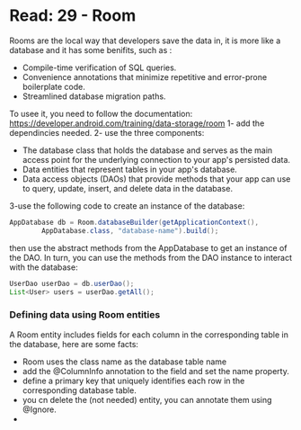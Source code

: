 # Read: 29 - Room


Rooms are the local way that developers save the data in, it is more like a database and it has some benifits, such as :
- Compile-time verification of SQL queries.
- Convenience annotations that minimize repetitive and error-prone boilerplate code.
- Streamlined database migration paths.

To usee it, you need to follow the documentation: https://developer.android.com/training/data-storage/room
1- add the dependincies needed.
2- use the three components: 
- The database class that holds the database and serves as the main access point for the underlying connection to your app's persisted data.
- Data entities that represent tables in your app's database.
- Data access objects (DAOs) that provide methods that your app can use to query, update, insert, and delete data in the database.

3-use the following code to create an instance of the database:
``` java
AppDatabase db = Room.databaseBuilder(getApplicationContext(),
        AppDatabase.class, "database-name").build();
```
 then use the abstract methods from the AppDatabase to get an instance of the DAO. In turn, you can use the methods from the DAO instance to interact with the database:

``` java 
UserDao userDao = db.userDao();
List<User> users = userDao.getAll();
```
### Defining data using Room entities 
 A Room entity includes fields for each column in the corresponding table in the database, here are some facts:
 - Room uses the class name as the database table name
 - add the @ColumnInfo annotation to the field and set the name property.
 - define a primary key that uniquely identifies each row in the corresponding database table.
 - you cn delete the (not needed) entity, you can annotate them using @Ignore.
 - 
